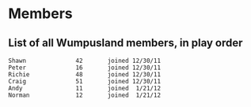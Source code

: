 Members
=======

List of all Wumpusland members, in play order
--------------------------------------------

    Shawn              42       joined 12/30/11
    Peter              16       joined 12/30/11
    Richie             48       joined 12/30/11
    Craig              51       joined 12/30/11
    Andy               11       joined  1/21/12
    Norman             12       joined  1/21/12
